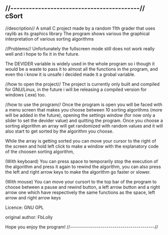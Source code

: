 //------------------------------------------//
cSort
-

//description//
A small C project made by a random 11th grader that uses raylib as its graphics library
The program shows various the graphical interpretation of various sorting algorithms

//Problems//
Unfortunately the fullscreen mode still does not work really well and i hope to fix it in the future.

The DEVIDER variable is widely used in the whole program so i though it would be a waste to pass it to almost
all the functions in the program, and even tho i know it is unsafe i decided made it a grobal variable.

//how to open the project//
The project is currently only built and compiled for GNU/Linux, in the future i will be releasing a compiled version for windows (.exe) too.

//how to use the program//
Once the program is open you will be faced with a menu screen that makes you choose between 10 sorting algorithms (more will be added in the future),
opening the settings window (for now only a slider to set the devider value) and quitting the program.
Once you choose a sorting algorithm an array will get randomized with random values and it will also start to get sorted by the algorithm
you choose.

While the array is getting sorted you can move your cursor to the right of the screen and hold left click to make a window with the
explanatory code of the choosen sorting algorithm, 

(With keyboard)
You can press space to temporarily stop the execution of the algorithm and press it again to
rewind the algorithm, you can also press the left and right arrow keys to make the algorithm go faster or slower.

(With mouse)
You can move your cursort to the top bar of the program to choose between a pause and rewind button, a left arrow button and a right arrow one which have respectively the same functions as the
space, left arrow and right arrow keys

Licence:
GNU GPL

original author: FbLolly

Hope you enjoy the program!
//------------------------------------------//